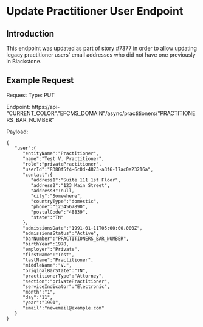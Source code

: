 # Update Practitioner User Endpoint

## Introduction

This endpoint was updated as part of story #7377 in order to allow updating 
legacy practitioner users' email addresses who did not have one previously 
in Blackstone. 

## Example Request

Request Type: PUT

Endpoint: https://api-"CURRENT_COLOR"."EFCMS_DOMAIN"/async/practitioners/"PRACTITIONERS_BAR_NUMBER"

Payload:
```
{
   "user":{
      "entityName":"Practitioner",
      "name":"Test V. Practitioner",
      "role":"privatePractitioner",
      "userId":"8380f5f4-6c0d-4873-a3f6-17ac0a23216a",
      "contact":{
         "address1":"Suite 111 1st Floor",
         "address2":"123 Main Street",
         "address3":null,
         "city":"Somewhere",
         "countryType":"domestic",
         "phone":"1234567890",
         "postalCode":"48839",
         "state":"TN"
      },
      "admissionsDate":"1991-01-11T05:00:00.000Z",
      "admissionsStatus":"Active",
      "barNumber":"PRACTITIONERS_BAR_NUMBER",
      "birthYear":1970,
      "employer":"Private",
      "firstName":"Test",
      "lastName":"Practitioner",
      "middleName":"V.",
      "originalBarState":"TN",
      "practitionerType":"Attorney",
      "section":"privatePractitioner",
      "serviceIndicator":"Electronic",
      "month":"1",
      "day":"11",
      "year":"1991",
      "email":"newemail@example.com"
   }
}
```

